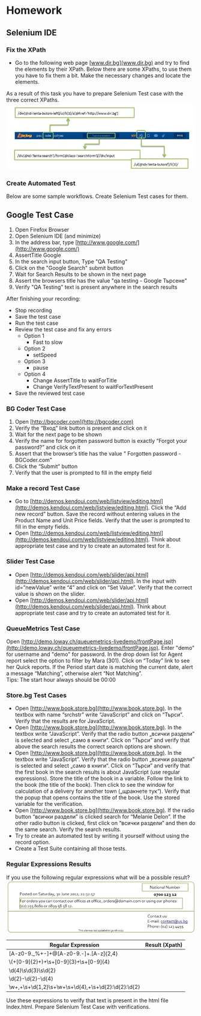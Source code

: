 # Homework
## Selenium IDE
### Fix the XPath

 * Go to the following web page [www.dir.bg](www.dir.bg) and try to find the elements by their XPath.
Below there are some XPaths, to use them you have to fix them a bit. Make the necessary changes and locate the elements.

As a result of this task you have to prepare Selenium Test case with the three correct XPaths.
</br>
<img src="images/fixTheXPath.png" />

### Create Automated Test
Below are some sample workflows. Create Selenium Test cases for them.

## **Google Test Case**
1.	Open Firefox Browser 
2.	Open Selenium IDE (and minimize)
3.	In the address bar, type [http://www.google.com/](http://www.google.com/)
4.	AssertTitle Google 
5.	In the search input button, Type "QA Testing" 
6.	Click on the "Google Search" submit button 
7.	Wait for Search Results to be shown in the next page 
8.	Assert the browsers title has the value "qa testing - Google Търсене" 
9.	Verify "QA Testing" text is present anywhere in the search results

After finishing your recording: 
* Stop recording 
* Save the test case 
* Run the test case 
* Review the test case and fix any errors 
	* Option 1
		* Fast to slow 
	* Option 2 
		* setSpeed 
	* Option 3 
		* pause 
	* Option 4 
		* Change AssertTitle to waitForTitle 
		* Change VerifyTextPresent to waitForTextPresent 
* Save the reviewed test case 

### **BG Coder Test Case**
1.	Open [http://bgcoder.com](http://bgcoder.com)
2.	Verify the “Вход” link button is present and click on it
3.	Wait for the next page to be shown
4.	Verify the name for forgotten password button is exactly “Forgot your password?” and click on it
5.	Assert that the browser’s title has the value " Forgotten password - BGCoder.com"
6.	Click the “Submit“ button
7.	Verify that the user is prompted to fill in the empty field

### **Make a record Test Case**
* Go to [http://demos.kendoui.com/web/listview/editing.html](http://demos.kendoui.com/web/listview/editing.html). Click the “Add new record” button. Save the record without entering values in the Product Name and Unit Price fields. Verify that the user is prompted to fill in the empty fields.
* Open [http://demos.kendoui.com/web/listview/editing.html](http://demos.kendoui.com/web/listview/editing.html). Think about appropriate test case and try to create an automated test for it.

### **Slider Test Case**
* Open [http://demos.kendoui.com/web/slider/api.html](http://demos.kendoui.com/web/slider/api.html). In the input with id=”newValue” write “4” and click on “Set Value”. Verify that the correct value is shown on the slider.
* Open [http://demos.kendoui.com/web/slider/api.html](http://demos.kendoui.com/web/slider/api.html). Think about appropriate test case and try to create an automated test for it.

### **QueueMetrics Test Case**
Open [http://demo.loway.ch/queuemetrics-livedemo/frontPage.jsp](http://demo.loway.ch/queuemetrics-livedemo/frontPage.jsp). Enter "demo" for username and "demo" for password. In the drop down list for Agent report select the option to filter by Mara (301). Click on “Today” link to see her Quick reports. If the Period start date is matching the current date, alert a message “Matching”, otherwise alert “Not Matching”.
</br>
Tips: The start hour always should be 00:00 

### **Store.bg Test Cases**
* Open [http://www.book.store.bg](http://www.book.store.bg). In the textbox with name “srchstr” write “JavaScript” and click on “Търси”. Verify that the results are for JavaScript.
* Open [http://www.book.store.bg](http://www.book.store.bg). In the textbox write “JavaScript”. Verify that the radio button „всички раздели” is selected and select „само в книги“. Click on “Търси” and verify that above the search results the correct search options are shown.
* Open [http://www.book.store.bg](http://www.book.store.bg). In the textbox write “JavaScript”. Verify that the radio button „всички раздели” is selected and select „само в книги“. Click on “Търси” and verify that the first book in the search results is about JavaScript (use regular expressions). Store the title of the book in a variable. Follow the link to the book (the title of the book). Then click to see the window for calculation of a delivery for another town („щракнете тук“). Verify that the popup that opens contains the title of the book. Use the stored variable for the verification.
* Open [http://www.book.store.bg](http://www.book.store.bg). If the radio button “всички раздели” is clicked search for “Melanie Delon”. If the other radio button is clicked, first click on “всички раздели” and then do the same search. Verify the search results.
* Try to create an automated test by writing it yourself without using the record option.
* Create a Test Suite containing all those tests.


### Regular Expressions Results
If you use the following regular expressions what will be a possible result?
</br>
<img src="images/regExp.jpg" />

 Regular Expression | Result (Xpath)|
| ------------- |:-------------:|
| [A-z0-9._%+-]+@[A-z0-9.-]+\.[A-z]{2,4} ||
|\\(+[0-9]{2}+\)+\s+[0-9]{3}+\s+[0-9]{4}||
|\d{4}\s\d{3}\s\d{2} ||
| \d{2}-\d{2}-\d{4} ||
| \w+\,+\s+\d{1,2}\s+\w+\s+\d{4}\,+\s+\d{2}\:\d{2}\:\d{2} ||

Use these expressions to verify that text is present in the html file Index.html. Prepare Selenium Test Case with verifications.



